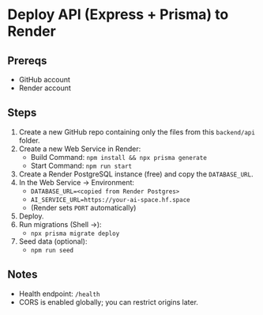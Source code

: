 # Deploy API (Express + Prisma) to Render

## Prereqs
- GitHub account
- Render account

## Steps
1. Create a new GitHub repo containing only the files from this `backend/api` folder.
2. Create a new Web Service in Render:
   - Build Command: `npm install && npx prisma generate`
   - Start Command: `npm run start`
3. Create a Render PostgreSQL instance (free) and copy the `DATABASE_URL`.
4. In the Web Service → Environment:
   - `DATABASE_URL=<copied from Render Postgres>`
   - `AI_SERVICE_URL=https://your-ai-space.hf.space`
   - (Render sets `PORT` automatically)
5. Deploy.
6. Run migrations (Shell →):
   - `npx prisma migrate deploy`
7. Seed data (optional):
   - `npm run seed`

## Notes
- Health endpoint: `/health`
- CORS is enabled globally; you can restrict origins later.
